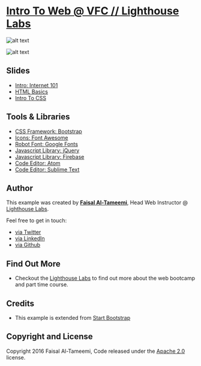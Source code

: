 # [Intro To Web @ VFC // Lighthouse Labs](http://lighthouselabs.ca)

![alt text](https://pbs.twimg.com/profile_images/378800000199314072/a7fdb6e01ea7352648d7c1238b7324d8_400x400.png "Ventures for Canada Logo")

![alt text](https://lighthouselabs.ca/assets/lighthouselabs-logo-d5df6d383f7466b06a64de9561fd537493502eafe78bbf3bcd3de82884e5dd85.png "Lighthouse Labs Logo")

## Slides

* [Intro: Internet 101](http://slides.com/faisal-altameemi/intro-to-web-vfc-1#/)
* [HTML Basics](http://slides.com/faisal-altameemi/intro-to-web-vfc-html-2#/)
* [Intro To CSS](http://slides.com/faisal-altameemi/intro-to-web-vfc-css-3#/)

## Tools & Libraries

* [CSS Framework: Bootstrap](http://getbootstrap.com/)
* [Icons: Font Awesome](http://fortawesome.github.io/Font-Awesome/)
* [Robot Font: Google Fonts](https://www.google.com/fonts)
* [Javascript Library: jQuery](http://jquery.com/)
* [Javascript Library: Firebase](http://firebase.io)
* [Code Editor: Atom](https://www.atom.io/)
* [Code Editor: Sublime Text](https://www.sublimetext.com/3)


## Author

This example was created by **[Faisal Al-Tameemi](http://faisalaltameemi.com)**, Head Web Instructor @ [ Lighthouse Labs](http://lighthouselabs.com/).

Feel free to get in touch:

* [via Twitter](https://twitter.com/FaisalAlTameemi)
* [via LinkedIn](http://ca.linkedin.com/in/faisalaltameemi)
* [via Github](https://github.com/FaisalAl-Tameemi)


## Find Out More

* Checkout the [Lighthouse Labs](http://lighthouselabs.ca) to find out more about the web bootcamp and part time course.


## Credits

* This example is extended from [Start Bootstrap](http://startbootstrap.com)


## Copyright and License

Copyright 2016 Faisal Al-Tameemi, Code released under the [Apache 2.0]() license.
